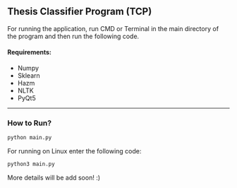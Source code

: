 ## Thesis Classifier Program (TCP)

For running the application, run CMD or Terminal in the main directory of the program and then run the following code.

#### Requirements: 
* Numpy 
* Sklearn
* Hazm
* NLTK
* PyQt5

  
*************
### How to Run?
```python
python main.py
```
For running on Linux enter the following code:
```python
python3 main.py
```

More details will be add soon! :)


